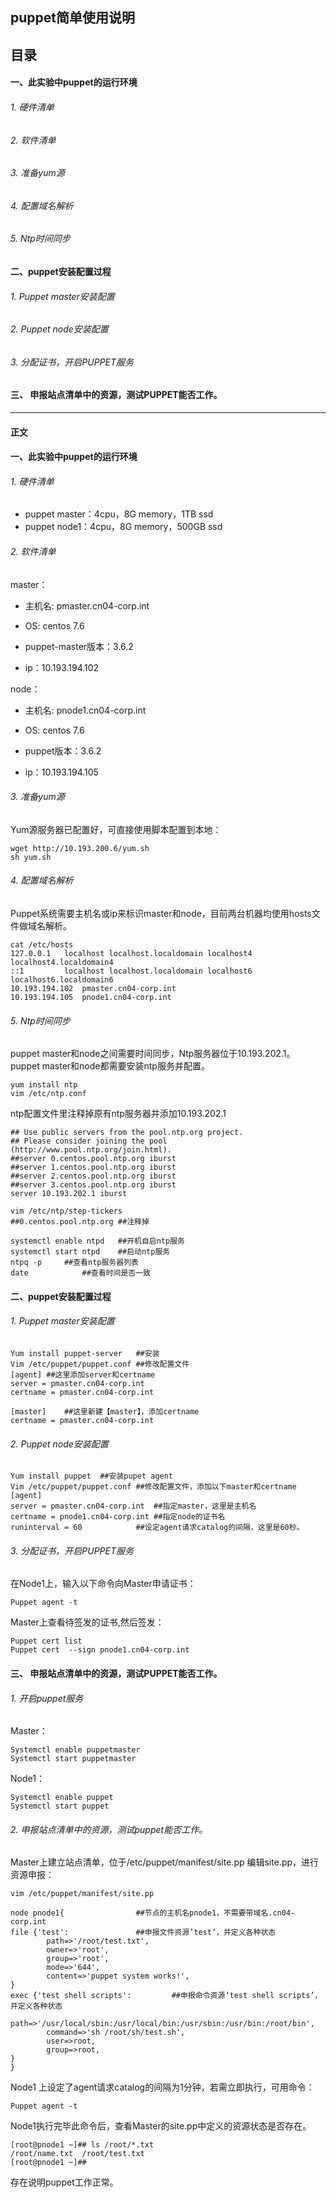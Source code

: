 ## puppet简单使用说明 

目录
------------
#### 一、此实验中puppet的运行环境
###### 1. 硬件清单
###### 2. 软件清单
###### 3. 准备yum源
###### 4. 配置域名解析
###### 5. Ntp时间同步
#### 二、puppet安装配置过程
###### 1. Puppet master安装配置
###### 2. Puppet node安装配置
###### 3. 分配证书，开启PUPPET服务
#### 三、 申报站点清单中的资源，测试PUPPET能否工作。

-------------

#### 正文

#### 一、此实验中puppet的运行环境
###### 1. 硬件清单

* puppet master：4cpu，8G memory，1TB ssd
* puppet node1：4cpu，8G memory，500GB ssd

###### 2. 软件清单
master：

* 主机名: pmaster.cn04-corp.int 

* OS: centos 7.6

* puppet-master版本：3.6.2

* ip：10.193.194.102


node：

* 主机名: pnode1.cn04-corp.int

* OS: centos 7.6

* puppet版本：3.6.2

* ip：10.193.194.105


###### 3. 准备yum源
Yum源服务器已配置好，可直接使用脚本配置到本地：
```
wget http://10.193.200.6/yum.sh
sh yum.sh
```
###### 4. 配置域名解析
Puppet系统需要主机名或ip来标识master和node，目前两台机器均使用hosts文件做域名解析。
```
cat /etc/hosts
127.0.0.1   localhost localhost.localdomain localhost4 localhost4.localdomain4
::1         localhost localhost.localdomain localhost6 localhost6.localdomain6
10.193.194.102  pmaster.cn04-corp.int
10.193.194.105  pnode1.cn04-corp.int
```
###### 5. Ntp时间同步
puppet master和node之间需要时间同步，Ntp服务器位于10.193.202.1。
puppet master和node都需要安装ntp服务并配置。
```
yum install ntp
vim /etc/ntp.conf
```
ntp配置文件里注释掉原有ntp服务器并添加10.193.202.1
```
## Use public servers from the pool.ntp.org project.
## Please consider joining the pool (http://www.pool.ntp.org/join.html).
##server 0.centos.pool.ntp.org iburst
##server 1.centos.pool.ntp.org iburst
##server 2.centos.pool.ntp.org iburst
##server 3.centos.pool.ntp.org iburst
server 10.193.202.1 iburst

vim /etc/ntp/step-tickers
##0.centos.pool.ntp.org	##注释掉

systemctl enable ntpd	##开机自启ntp服务
systemctl start ntpd	##启动ntp服务
ntpq -p		##查看ntp服务器列表
date			##查看时间是否一致
```
#### 二、puppet安装配置过程
###### 1. Puppet master安装配置
```
Yum install puppet-server	##安装
Vim /etc/puppet/puppet.conf	##修改配置文件
[agent]	##这里添加server和certname
server = pmaster.cn04-corp.int
certname = pmaster.cn04-corp.int
  
[master]	##这里新建【master】，添加certname
certname = pmaster.cn04-corp.int
```
###### 2. Puppet node安装配置
```
Yum install puppet 	##安装pupet agent
Vim /etc/puppet/puppet.conf	##修改配置文件，添加以下master和certname
[agent]
server = pmaster.cn04-corp.int	##指定master，这里是主机名
certname = pnode1.cn04-corp.int	##指定node的证书名
runinterval = 60			##设定agent请求catalog的间隔，这里是60秒。
```
###### 3. 分配证书，开启PUPPET服务
在Node1上，输入以下命令向Master申请证书：
```
Puppet agent -t
```
Master上查看待签发的证书,然后签发：
```
Puppet cert list
Puppet cert  --sign pnode1.cn04-corp.int
```

#### 三、 申报站点清单中的资源，测试PUPPET能否工作。
###### 1. 开启puppet服务
Master：
```
Systemctl enable puppetmaster
Systemctl start puppetmaster
```
Node1：
```
Systemctl enable puppet
Systemctl start puppet
```
###### 2. 申报站点清单中的资源，测试puppet能否工作。
Master上建立站点清单，位于/etc/puppet/manifest/site.pp
编辑site.pp，进行资源申报：
```
vim /etc/puppet/manifest/site.pp

node pnode1{				##节点的主机名pnode1，不需要带域名.cn04-corp.int
file {'test':				##申报文件资源’test’，并定义各种状态
        path=>'/root/test.txt',
        owner=>'root',
        group=>'root',
        mode=>'644',
        content=>'puppet system works!',
}
exec {'test shell scripts':			##申报命令资源‘test shell scripts’，并定义各种状态
        path=>'/usr/local/sbin:/usr/local/bin:/usr/sbin:/usr/bin:/root/bin',
        command=>'sh /root/sh/test.sh',
        user=>root,
        group=>root,
}
}
```
Node1 上设定了agent请求catalog的间隔为1分钟，若需立即执行，可用命令：
```
Puppet agent -t
```
Node1执行完毕此命令后，查看Master的site.pp中定义的资源状态是否存在。
```
[root@pnode1 ~]## ls /root/*.txt
/root/name.txt  /root/test.txt
[root@pnode1 ~]##
```
存在说明puppet工作正常。
